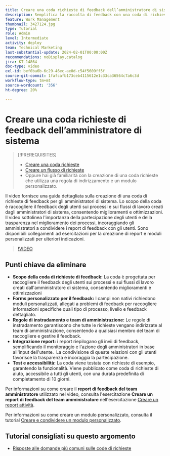 ```yaml
---
title: Creare una coda richieste di feedback dell’amministratore di sistema
description: Semplifica la raccolta di feedback con una coda di richieste dedicata, utilizzando moduli personalizzati per l’input dettagliato, regole di routing per l’invio diretto al team di amministrazione, integrazione dei rapporti per informazioni fruibili e pubblicazione di code di richieste di assistenza accessibili con una durata di completamento predefinita di 10 giorni.
feature: Work Management
thumbnail: 3427124.jpg
type: Tutorial
role: Admin
level: Intermediate
activity: deploy
team: Technical Marketing
last-substantial-update: 2024-02-01T00:00:00Z
recommendations: noDisplay,catalog
jira: KT-14864
doc-type: video
exl-id: bef0ba6b-6c29-46ec-ae0d-c54f5609ff5f
source-git-commit: 1fafcafb173ceb4115612e1c33ca36564c7a6c3d
workflow-type: tm+mt
source-wordcount: '356'
ht-degree: 20%

---
```


# Creare una coda richieste di feedback dell’amministratore di sistema

>[!PREREQUISITES]
>
>* [Creare una coda richieste](https://experienceleague.adobe.com/docs/workfront-learn/tutorials-workfront/manage-work/request-queues/create-a-request-queue.html?lang=it)
>* [Creare un flusso di richieste](https://experienceleague.adobe.com/docs/workfront-learn/tutorials-workfront/manage-work/request-queues/create-a-request-flow.html?lang=it)
>* Oppure hai già familiarità con la creazione di una coda richieste che utilizza una regola di indirizzamento e un modulo personalizzato.

Il video fornisce una guida dettagliata sulla creazione di una coda di richieste di feedback per gli amministratori di sistema.
&#x200B;Lo scopo della coda è raccogliere il feedback degli utenti sui processi e sui flussi di lavoro creati dagli amministratori di sistema, consentendo miglioramenti e ottimizzazioni.
Il video sottolinea l&#39;importanza della partecipazione degli utenti e della trasparenza nel miglioramento dei processi, incoraggiando gli amministratori a condividere i report di feedback con gli utenti.
&#x200B;Sono disponibili collegamenti ad esercitazioni per la creazione di report e moduli personalizzati per ulteriori indicazioni.


>[!VIDEO](https://video.tv.adobe.com/v/3427124/?quality=12&learn=on)

## Punti chiave da eliminare

* **Scopo della coda di richieste di feedback:** La coda è progettata per raccogliere il feedback degli utenti sui processi e sui flussi di lavoro creati dall&#39;amministratore di sistema, consentendo miglioramenti e ottimizzazioni&#x200B;
* **Forms personalizzato per il feedback:** I campi non nativi richiedono moduli personalizzati, allegati a problemi di feedback per raccogliere informazioni specifiche quali tipo di processo, livello e feedback dettagliato.
* **Regole di instradamento e team di amministrazione:** Le regole di instradamento garantiscono che tutte le richieste vengano indirizzate al team di amministrazione, consentendo a qualsiasi membro del team di raccogliere e gestire il feedback.
* **Integrazione report:** i report riepilogano gli invii di feedback, semplificando il monitoraggio e l&#39;azione degli amministratori in base all&#39;input dell&#39;utente. &#x200B; La condivisione di queste relazioni con gli utenti favorisce la trasparenza e incoraggia la partecipazione.
* **Test e accessibilità:** La coda viene testata con richieste di esempio, garantendo la funzionalità. Viene pubblicato come coda di richieste di aiuto, accessibile a tutti gli utenti, con una durata predefinita di completamento di 10 giorni.


Per informazioni su come creare il **report di feedback del team amministratore** utilizzato nel video, consulta l&#39;esercitazione **Creare un report di feedback del team amministratore** nell&#39;esercitazione [Creare un report attività](https://experienceleague.adobe.com/it/docs/workfront-learn/tutorials-workfront/reporting/basic-reporting/create-a-task-report#activity-2-create-an-admin-team-feedback-report).

Per informazioni su come creare un modulo personalizzato, consulta il tutorial [Creare e condividere un modulo personalizzato](https://experienceleague.adobe.com/docs/workfront-learn/tutorials-workfront/custom-data/custom-forms/custom-forms-creating-and-sharing-a-custom-form.html?lang=it).

## Tutorial consigliati su questo argomento

* [Risposte alle domande più comuni sulle code di richieste](/help/manage-work/request-queues/request-queue-faq.md)
